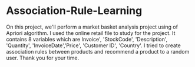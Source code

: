 # Association-Rule-Learning

On this project, we'll perform a market basket analysis project using of Apriori algorithm. I used the online retail file to study for the project. It contains 8 variables which are Invoice', 'StockCode', 'Description', 'Quantity', 'InvoiceDate','Price', 'Customer ID', 'Country'. I tried to create association rules between products and recommend a product to a random user. Thank you for your time.



